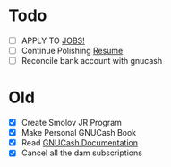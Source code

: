 # Todo
- [ ] APPLY TO [JOBS!](jobs.md)
- [ ] Continue Polishing [Resume](https://docs.google.com/document/d/1ySUAU-utKCEc4Wwd9nFwzsxmlWtM249vUrPu3rChzp0/edit)
- [ ] Reconcile bank account with gnucash
# Old
- [X] Create Smolov JR Program
- [X] Make Personal GNUCash Book
- [X] Read [GNUCash Documentation](https://www.gnucash.org/viewdoc.phtml?rev=4&lang=C&doc=guide)
- [X] Cancel all the dam subscriptions
